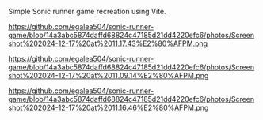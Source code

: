 Simple Sonic runner game recreation using Vite.

https://github.com/egalea504/sonic-runner-game/blob/14a3abc5874daffd68824c47185d21dd4220efc6/photos/Screenshot%202024-12-17%20at%2011.17.43%E2%80%AFPM.png

https://github.com/egalea504/sonic-runner-game/blob/14a3abc5874daffd68824c47185d21dd4220efc6/photos/Screenshot%202024-12-17%20at%2011.09.14%E2%80%AFPM.png

https://github.com/egalea504/sonic-runner-game/blob/14a3abc5874daffd68824c47185d21dd4220efc6/photos/Screenshot%202024-12-17%20at%2011.16.46%E2%80%AFPM.png

